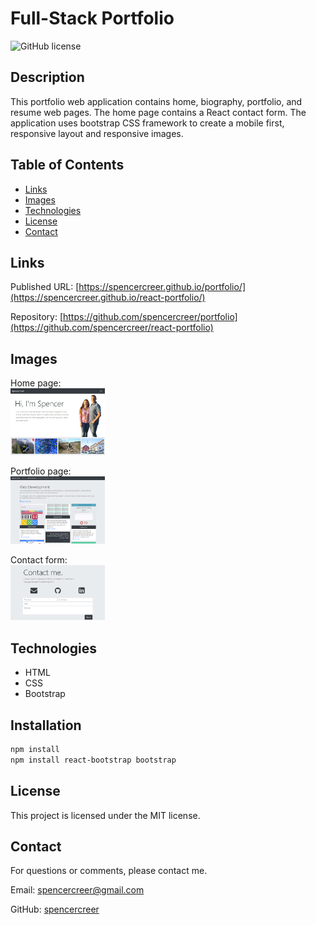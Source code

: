 # Full-Stack Portfolio
![GitHub license](https://img.shields.io/badge/license-MIT-blue.svg)

## Description
This portfolio web application contains home, biography, portfolio, and resume web pages. The home page contains a React contact form. The application uses bootstrap CSS framework to create a mobile first, responsive layout and responsive images.

## Table of Contents
* [Links](#links)
* [Images](#images)  
* [Technologies](#technologies)  
* [License](#license)
* [Contact](#contact)

## Links
Published URL: [https://spencercreer.github.io/portfolio/](https://spencercreer.github.io/react-portfolio/)

Repository: [https://github.com/spencercreer/portfolio](https://github.com/spencercreer/react-portfolio)

## Images

Home page: 
</br>
<img src="./public/assets/img/about-me-page.PNG" alt="About me page" width= 30%> 

Portfolio page: 
</br>
<img src="./public/assets/img/portfolio-page.PNG" alt="Portfolio page" width= 30%>

Contact form: 
</br>
<img src="./public/assets/img/contact.PNG" alt="Contact page" width= 30%> 

## Technologies
 * HTML
 * CSS
 * Bootstrap

## Installation
```bash
npm install
npm install react-bootstrap bootstrap
```

## License
This project is licensed under the MIT license.
## Contact
For questions or comments, please contact me.

Email: <a href="mailto: spencercreer@gmail.com" target="_blank">spencercreer@gmail.com</a>

GitHub: [spencercreer](https://github.com/spencercreer/)
